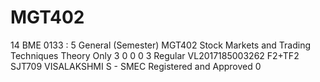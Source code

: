 # MGT402
14 BME 0133 : 5  General (Semester)  MGT402  Stock Markets and Trading Techniques  Theory Only  3 0 0 0 3  Regular  VL2017185003262  F2+TF2  SJT709  VISALAKSHMI S - SMEC  Registered and Approved  0
